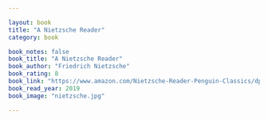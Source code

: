 ```yaml
---

layout: book
title: "A Nietzsche Reader"
category: book

book_notes: false
book_title: "A Nietzsche Reader"
book_author: "Friedrich Nietzsche"
book_rating: 8
book_link: "https://www.amazon.com/Nietzsche-Reader-Penguin-Classics/dp/0140443290"
book_read_year: 2019
book_image: "nietzsche.jpg"

---
```

